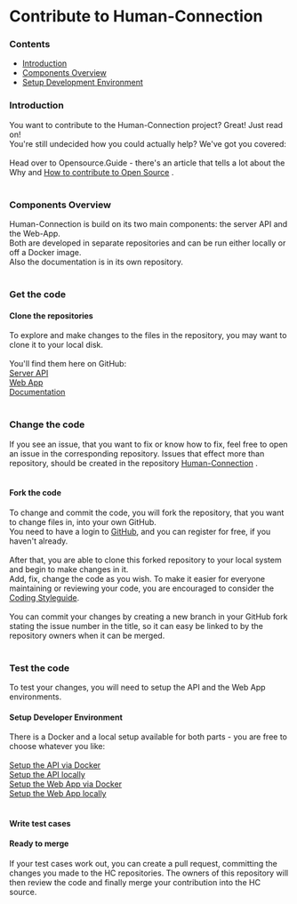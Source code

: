 # Contribute to Human-Connection

### Contents
* [Introduction](#Introduction)
* [Components Overview](#Components-Overview)
* [Setup Development Environment](#Setup-Developmen-Environment)


### Introduction
You want to contribute to the Human-Connection project? Great! Just read
on!<br />
You're still undecided how you could actually help? We've got you
covered:<br />
<br />
Head over to Opensource.Guide - there's an article that tells a lot
about the Why and
[How to contribute to Open Source](https://opensource.guide/how-to-contribute/)
.<br />
<br />
### Components Overview
Human-Connection is build on its two main components: the server API and
the Web-App.<br />
Both are developed in separate repositories and can be run either
locally or off a Docker image.<br />
Also the documentation is in its own repository.<br />
<br />
### Get the code
#### Clone the repositories
To explore and make changes to the files in the repository, you may want
to clone it to your local disk.<br />
<br />
You'll find them here on GitHub:<br />
[Server API](https://github.com/Human-Connection/API)<br />
[Web App](https://github.com/Human-Connection/WebApp)<br />
[Documentation](https://github.com/Human-Connection/Documentation)<br />
<br />
### Change the code
If you see an issue, that you want to fix or know how to fix, feel free
to open an issue in the corresponding repository. Issues that effect
more than repository, should be created in the repository
[Human-Connection](https://github.com/Human-Connection/Human-Connection)
.<br />
<br />
#### Fork the code
To change and commit the code, you will fork the repository, that you
want to change files in, into your own GitHub.<br />
You need to have a login to [GitHub](https://github.com), and you can
register for free, if you haven't already.<br />
<br />
After that, you are able to clone this forked repository to your local
system and begin to make changes in it.<br />
Add, fix, change the code as you wish. To make it easier for everyone
maintaining or reviewing your code, you are encouraged to consider the
[Coding Styleguide](web-app/installation.md#styleguide).<br />
<br />
You can commit your changes by creating a new branch in your GitHub fork
stating the issue number in the title, so it can easy be linked to by
the repository owners when it can be merged.<br />
<br />
### Test the code
To test your changes, you will need to setup the API and the Web App
environments.<br />
#### Setup Developer Environment
There is a Docker and a local setup available for both parts - you are
free to choose whatever you like:<br />
<br />
[Setup the API via Docker](https://docs.human-connection.org/server-api/installation.html#setup-the-api-via-docker)<br />
[Setup the API locally](https://docs.human-connection.org/server-api/installation.html#setup-the-api-locally)<br />
[Setup the Web App via Docker](https://docs.human-connection.org/web-app/installation.html#setup-the-web-app-via-docker)<br />
[Setup the Web App locally](https://docs.human-connection.org/web-app/installation.html#setup-the-web-app-locally)<br />
<br />
#### Write test cases
#### Ready to merge
If your test cases work out, you can create a pull request, committing
the changes you made to the HC repositories. The owners of this
repository will then review the code and finally merge your contribution
into the HC source.
